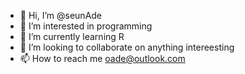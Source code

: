 - 👋 Hi, I’m @seunAde
- 👀 I’m interested in programming
- 🌱 I’m currently learning R
- 💞️ I’m looking to collaborate on anything intereesting
- 📫 How to reach me oade@outlook.com

<!---
seunAde/seunAde is a ✨ special ✨ repository because its `README.md` (this file) appears on your GitHub profile.
You can click the Preview link to take a look at your changes.
--->
